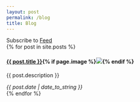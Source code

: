 ```yaml
---
layout: post
permalink: /blog
title: Blog
---
```

<div class="notice">Subscribe to <a href="{{ site.baseurl }}/feed" target="_blank">Feed</a></div>

<section>
{% for post in site.posts %}
<aside>
  <h4><a href="{{ post.url | prepend: site.baseurl | prepend: site.url }}">{{ post.title }}</a>{% if page.image %}<img src="{{ page.image }}">{% endif %}</h4>
  <p>{{ post.description }}</p>
  <cite>{{ post.date | date_to_string }}</cite>
</aside>
{% endfor %}
</section>
